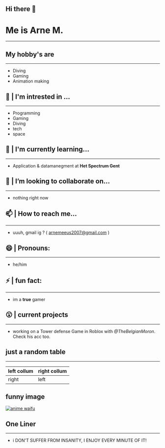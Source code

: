 ## Hi there 👋

# Me is Arne M. #
___



## My hobby's are
___
- Diving
- Gaming
- Animation making

## 🤯 | I'm intrested in ...
___
- Programming
- Gaming
- Diving
- tech
- space

## 🌱 | I'm currently learning...
___
- Application & datamanegment at **Het Spectrum Gent**

## 🫨 | I’m looking to collaborate on...
___
- nothing right now

## 📫 | How to reach me...
___
- uuuh, gmail ig ? ( arnemeeus2007@gmail.com )

## 😄 | Pronouns:
___
- he/him

## ⚡  | fun fact:
___
- im a **true** gamer

## 😮‍ | current projects
___
- working on a Tower defense Game in Roblox with *@TheBelgianMoron*. Check his acc too.

## just a random table
___
| left collum | right collum |
| ------------|--------------|
|right|left|

## funny image
[![anime waifu](https://encrypted-tbn0.gstatic.com/images?q=tbn:ANd9GcRzLUCK_ZEGSjIryD3EuhR9xZIvjivhc25YJQ&s)](https://media.tenor.com/QA6mPKs100UAAAAM/caught-in.gif)

## One Liner
___
- i DON'T SUFFER FROM INSANITY, I ENJOY EVERY MINUTE OF IT!